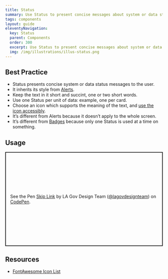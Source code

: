 ```yaml
---
title: Status
summary: Use Status to present concise messages about system or data status.
tags: components
layout: guide
eleventyNavigation:
  key: Status
  parent: Components
  order: 300
  excerpt: Use Status to present concise messages about system or data status.
  img: /img/illustrations/illus-status.png
---
```


## Best Practice

- Status presents concise system or data status messages to the user.
- It inherits its style from [Alerts](/components/alerts).
- Keep the text in it short and succint, one or two short words.
- Use one Status per unit of data: example, one per card.
- Choose an icon which supports the meaning of the text, and [use the icon accessibly](/foundation/icons).
- It’s different from Alerts because it doesn’t apply to the whole screen.
- It’s different from [Badges](/components/badges) because only one Status is used at a time on something.

## Usage

<p class="codepen" data-height="300" data-default-tab="html,result" data-slug-hash="wBvNmvN" data-pen-title="Skip Link" data-editable="true" data-user="lagovdesignteam" style="height: 300px; box-sizing: border-box; display: flex; align-items: center; justify-content: center; border: 2px solid; margin: 1em 0; padding: 1em;">
  <span>See the Pen <a href="https://codepen.io/lagovdesignteam/pen/wBvNmvN">
  Skip Link</a> by LA Gov Design Team (<a href="https://codepen.io/lagovdesignteam">@lagovdesignteam</a>)
  on <a href="https://codepen.io">CodePen</a>.</span>
</p>
<script async src="https://public.codepenassets.com/embed/index.js"></script>

## Resources

- [FontAwesome Icon List](https://fontawesome.com/v5/search?o=r&m=free&s=solid)
